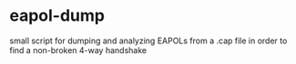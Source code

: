 # eapol-dump
small script for dumping and analyzing EAPOLs from a .cap file in order to find a non-broken 4-way handshake
